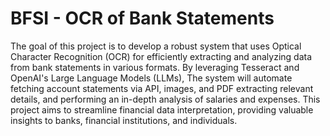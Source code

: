 # BFSI - OCR of Bank Statements
The goal of this project is to develop a robust system that uses Optical Character
Recognition (OCR) for efficiently extracting and analyzing data from bank statements in
various formats. By leveraging Tesseract and OpenAI's Large Language Models
(LLMs), The system will automate fetching account statements via API, images, and PDF extracting
relevant details, and performing an in-depth analysis of salaries and expenses. This project
aims to streamline financial data interpretation, providing valuable insights to banks,
financial institutions, and individuals.
